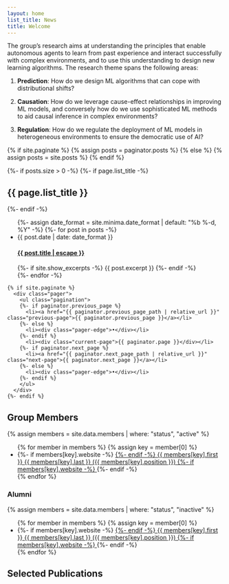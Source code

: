 ```yaml
---
layout: home
list_title: News
title: Welcome
---
```


The group’s research aims at understanding the principles that enable autonomous agents to learn from past experience and interact successfully with complex environments, and to use this understanding to design new learning algorithms. The research theme spans the following areas:

1. **Prediction**: How do we design ML algorithms that can cope with distributional shifts? 

2. **Causation**: How do we leverage cause-effect relationships in improving ML models, and conversely how do we use sophisticated ML methods to aid causal inference in complex environments? 

3. **Regulation**: How do we regulate the deployment of ML models in heterogeneous environments to ensure the democratic use of AI? 


  {% if site.paginate %}
    {% assign posts = paginator.posts %}
  {% else %}
    {% assign posts = site.posts %}
  {% endif %}


  {%- if posts.size > 0 -%}
    {%- if page.list_title -%}
      <h2 class="post-list-heading">{{ page.list_title }}</h2>
    {%- endif -%}
    <ul class="post-list">
      {%- assign date_format = site.minima.date_format | default: "%b %-d, %Y" -%}
      {%- for post in posts -%}
      <li>
        <span class="post-meta">{{ post.date | date: date_format }}</span>
        <h4>
          <a class="post-link" href="{{ post.url | relative_url }}">
            {{ post.title | escape }}
          </a>
        </h4>
        {%- if site.show_excerpts -%}
          {{ post.excerpt }}
        {%- endif -%}
      </li>
      {%- endfor -%}
    </ul>

    {% if site.paginate %}
      <div class="pager">
        <ul class="pagination">
        {%- if paginator.previous_page %}
          <li><a href="{{ paginator.previous_page_path | relative_url }}" class="previous-page">{{ paginator.previous_page }}</a></li>
        {%- else %}
          <li><div class="pager-edge">•</div></li>
        {%- endif %}
          <li><div class="current-page">{{ paginator.page }}</div></li>
        {%- if paginator.next_page %}
          <li><a href="{{ paginator.next_page_path | relative_url }}" class="next-page">{{ paginator.next_page }}</a></li>
        {%- else %}
          <li><div class="pager-edge">•</div></li>
        {%- endif %}
        </ul>
      </div>
    {%- endif %}

<h2>Group Members</h2>

{% assign members = site.data.members | where: "status", "active" %}
<ul>
  {% for member in members %}
    {% assign key = member[0] %}
      <li>
      {%- if members[key].website -%}
    	<a href="{{ members[key].website }}" target="_blank">
      {%- endif -%}
	{{ members[key].first }} {{ members[key].last }} ({{ members[key].position }})
      {%- if members[key].website -%}
        </a>
      {%- endif -%}	
      </li>
  {% endfor %}		
</ul>


<h3>Alumni</h3>
{% assign members = site.data.members | where: "status", "inactive" %}
<ul>
  {% for member in members %}
    {% assign key = member[0] %}
      <li>
      {%- if members[key].website -%}
    	<a href="{{ members[key].website }}" target="_blank">
      {%- endif -%}
	{{ members[key].first }} {{ members[key].last }} ({{ members[key].position }})
      {%- if members[key].website -%}
        </a>
      {%- endif -%}	
      </li>
  {% endfor %}		
</ul>

<h2>Selected Publications</h2>




